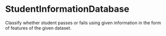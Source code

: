 # StudentInformationDatabase
Classify whether student passes or fails using given information in the form of features of the given dataset.
